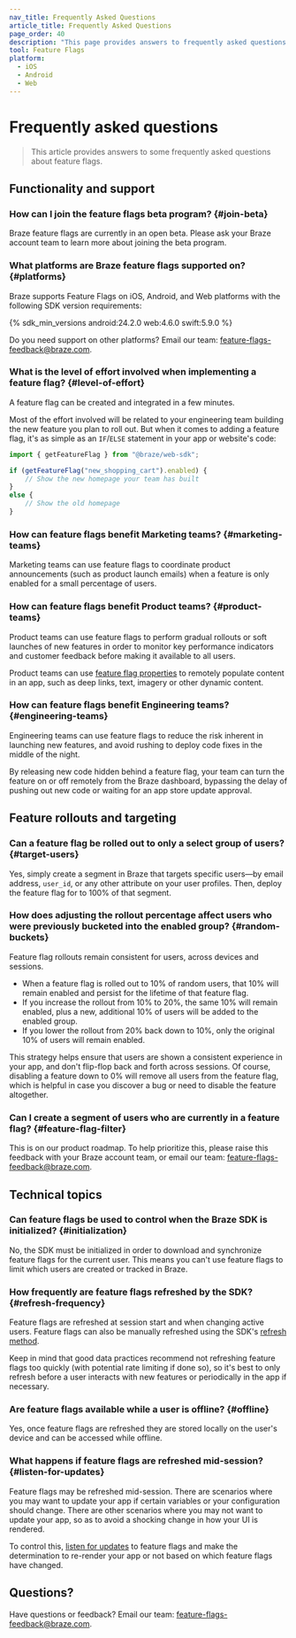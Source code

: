 ```yaml
---
nav_title: Frequently Asked Questions
article_title: Frequently Asked Questions
page_order: 40
description: "This page provides answers to frequently asked questions about campaigns."
tool: Feature Flags
platform:
  - iOS
  - Android
  - Web
---
```


# Frequently asked questions

> This article provides answers to some frequently asked questions about feature flags.

## Functionality and support

### How can I join the feature flags beta program? {#join-beta}

Braze feature flags are currently in an open beta. Please ask your Braze account team to learn more about joining the beta program.

### What platforms are Braze feature flags supported on? {#platforms}

Braze supports Feature Flags on iOS, Android, and Web platforms with the following SDK version requirements:

{% sdk_min_versions android:24.2.0 web:4.6.0 swift:5.9.0 %}

Do you need support on other platforms? Email our team: [feature-flags-feedback@braze.com](mailto:feature-flags-feedback@braze.com).

### What is the level of effort involved when implementing a feature flag? {#level-of-effort}

A feature flag can be created and integrated in a few minutes. 

Most of the effort involved will be related to your engineering team building the new feature you plan to roll out. But when it comes to adding a feature flag, it's as simple as an `IF`/`ELSE` statement in your app or website's code:

```javascript
import { getFeatureFlag } from "@braze/web-sdk";

if (getFeatureFlag("new_shopping_cart").enabled) {
    // Show the new homepage your team has built
}
else {
    // Show the old homepage
}
```

### How can feature flags benefit Marketing teams? {#marketing-teams}

Marketing teams can use feature flags to coordinate product announcements (such as product launch emails) when a feature is only enabled for a small percentage of users.

<!-- TO BE ADDED ONCE CANVAS FEATURE FLAG STEP IS COMPLETE: For example, with Braze feature flags you can rollout a new Customer Loyalty program to 10% of users in your app, and send an email, push, or other messaging to that same 10% of enabled users using the Canvas Feature Flag step. -->

### How can feature flags benefit Product teams? {#product-teams}

Product teams can use feature flags to perform gradual rollouts or soft launches of new features in order to monitor key performance indicators and customer feedback before making it available to all users.

Product teams can use [feature flag properties][properties] to remotely populate content in an app, such as deep links, text, imagery or other dynamic content.

<!-- TO BE ADDED ONCE CANVAS FEATURE FLAG STEP IS COMPLETE: Using the Canvas Feature Flag step, Product teams can also run an A/B split test to measure how a new feature impacts conversion rates compared to users with the feature disabled. -->

### How can feature flags benefit Engineering teams? {#engineering-teams}

Engineering teams can use feature flags to reduce the risk inherent in launching new features, and avoid rushing to deploy code fixes in the middle of the night.

By releasing new code hidden behind a feature flag, your team can turn the feature on or off remotely from the Braze dashboard, bypassing the delay of pushing out new code or waiting for an app store update approval.

## Feature rollouts and targeting

### Can a feature flag be rolled out to only a select group of users? {#target-users}

Yes, simply create a segment in Braze that targets specific users&mdash;by email address, `user_id`, or any other attribute on your user profiles. Then, deploy the feature flag for to 100% of that segment.

### How does adjusting the rollout percentage affect users who were previously bucketed into the enabled group? {#random-buckets}

Feature flag rollouts remain consistent for users, across devices and sessions.

- When a feature flag is rolled out to 10% of random users, that 10% will remain enabled and persist for the lifetime of that feature flag.
- If you increase the rollout from 10% to 20%, the same 10% will remain enabled, plus a new, additional 10% of users will be added to the enabled group.
- If you lower the rollout from 20% back down to 10%, only the original 10% of users will remain enabled.

This strategy helps ensure that users are shown a consistent experience in your app, and don't flip-flop back and forth across sessions. Of course, disabling a feature down to 0% will remove all users from the feature flag, which is helpful in case you discover a bug or need to disable the feature altogether.

### Can I create a segment of users who are currently in a feature flag? {#feature-flag-filter}

This is on our product roadmap. To help prioritize this, please raise this feedback with your Braze account team, or email our team: [feature-flags-feedback@braze.com](mailto:feature-flags-feedback@braze.com).

## Technical topics

### Can feature flags be used to control when the Braze SDK is initialized? {#initialization}

No, the SDK must be initialized in order to download and synchronize feature flags for the current user. This means you can't use feature flags to limit which users are created or tracked in Braze.

### How frequently are feature flags refreshed by the SDK? {#refresh-frequency}

Feature flags are refreshed at session start and when changing active users. Feature flags can also be manually refreshed using the SDK's [refresh method][refreshing].

Keep in mind that good data practices recommend not refreshing feature flags too quickly (with potential rate limiting if done so), so it's best to only refresh before a user interacts with new features or periodically in the app if necessary.

### Are feature flags available while a user is offline? {#offline}

Yes, once feature flags are refreshed they are stored locally on the user's device and can be accessed while offline.

### What happens if feature flags are refreshed mid-session? {#listen-for-updates}

Feature flags may be refreshed mid-session. There are scenarios where you may want to update your app if certain variables or your configuration should change. There are other scenarios where you may not want to update your app, so as to avoid a shocking change in how your UI is rendered.

To control this, [listen for updates][listen-for-updates] to feature flags and make the determination to re-render your app or not based on which feature flags have changed. 

## Questions?

Have questions or feedback? Email our team: [feature-flags-feedback@braze.com](mailto:feature-flags-feedback@braze.com).

[properties]: {{site.baseurl}}/developer_guide/platform_wide/feature_flags/create/#properties
[refreshing]: {{site.baseurl}}/developer_guide/platform_wide/feature_flags/create/#refreshing
[listen-for-updates]: {{site.baseurl}}/developer_guide/platform_wide/feature_flags/create/#updates